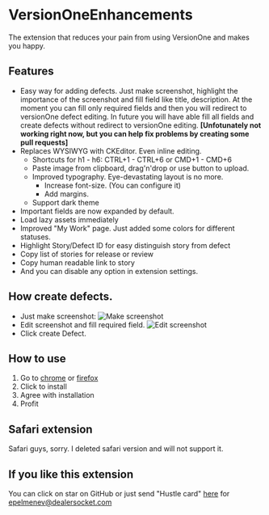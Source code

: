# VersionOneEnhancements
The extension that reduces your pain from using VersionOne and makes you happy.

## Features
* Easy way for adding defects. Just make screenshot, highlight the importance of the screenshot and fill field like title, description. At the moment you can fill only required fields and then you will redirect to versionOne defect editing. In future you will have able fill all fields and create defects without redirect to versionOne editing. **[Unfotunately not working right now, but you can help fix problems by creating some pull requests]**
* Replaces WYSIWYG with CKEditor. Even inline editing.
  * Shortcuts for h1 - h6: CTRL+1 - CTRL+6 or CMD+1 - CMD+6
  * Paste image from clipboard, drag'n'drop or use button to upload.
  * Improved typography. Eye-devastating layout is no more.
    * Increase font-size. (You can configure it)
    * Add margins.
  * Support dark theme
* Important fields are now expanded by default.
* Load lazy assets immediately
* Improved "My Work" page. Just added some colors for different statuses.
* Highlight Story/Defect ID for easy distinguish story from defect
* Copy list of stories for release or review
* Copy human readable link to story
* And you can disable any option in extension settings.

## How create defects.
* Just make screenshot:
  ![Make screenshot](https://raw.githubusercontent.com/snake-345/VersionOneEnhancements/master/screenshots/screenshot1.png)
* Edit screenshot and fill required field.
  ![Edit screenshot](https://raw.githubusercontent.com/snake-345/VersionOneEnhancements/master/screenshots/screenshot2.png)
* Click create Defect.

## How to use
1. Go to [chrome](https://chrome.google.com/webstore/detail/gmblpbbcppfbfcoppndaonablghmoodi/) or [firefox](https://addons.mozilla.org/ru/firefox/addon/versiononeenhancements/)
2. Click to install
3. Agree with installation
4. Profit

## Safari extension
Safari guys, sorry. I deleted safari version and will not support it. 

## If you like this extension
You can click on star on GitHub or just send "Hustle card" [here](https://dealersocket.com/hustle) for epelmenev@dealersocket.com
